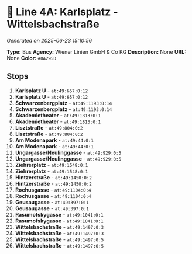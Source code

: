 # 🚌 Line 4A: Karlsplatz - Wittelsbachstraße

*Generated on 2025-06-23 15:10:56*

**Type:** Bus
**Agency:** Wiener Linien GmbH & Co KG
**Description:** None
**URL:** None
**Color:** `#0A295D`

## Stops

1. **Karlsplatz U** - `at:49:657:0:12`
2. **Karlsplatz U** - `at:49:657:0:12`
3. **Schwarzenbergplatz** - `at:49:1193:0:14`
4. **Schwarzenbergplatz** - `at:49:1193:0:14`
5. **Akademietheater** - `at:49:1813:0:1`
6. **Akademietheater** - `at:49:1813:0:1`
7. **Lisztstraße** - `at:49:804:0:2`
8. **Lisztstraße** - `at:49:804:0:2`
9. **Am Modenapark** - `at:49:44:0:1`
10. **Am Modenapark** - `at:49:44:0:1`
11. **Ungargasse/Neulinggasse** - `at:49:929:0:5`
12. **Ungargasse/Neulinggasse** - `at:49:929:0:5`
13. **Ziehrerplatz** - `at:49:1548:0:1`
14. **Ziehrerplatz** - `at:49:1548:0:1`
15. **Hintzerstraße** - `at:49:1450:0:2`
16. **Hintzerstraße** - `at:49:1450:0:2`
17. **Rochusgasse** - `at:49:1104:0:4`
18. **Rochusgasse** - `at:49:1104:0:4`
19. **Geusaugasse** - `at:49:397:0:1`
20. **Geusaugasse** - `at:49:397:0:1`
21. **Rasumofskygasse** - `at:49:1041:0:1`
22. **Rasumofskygasse** - `at:49:1041:0:1`
23. **Wittelsbachstraße** - `at:49:1497:0:3`
24. **Wittelsbachstraße** - `at:49:1497:0:3`
25. **Wittelsbachstraße** - `at:49:1497:0:5`
26. **Wittelsbachstraße** - `at:49:1497:0:5`